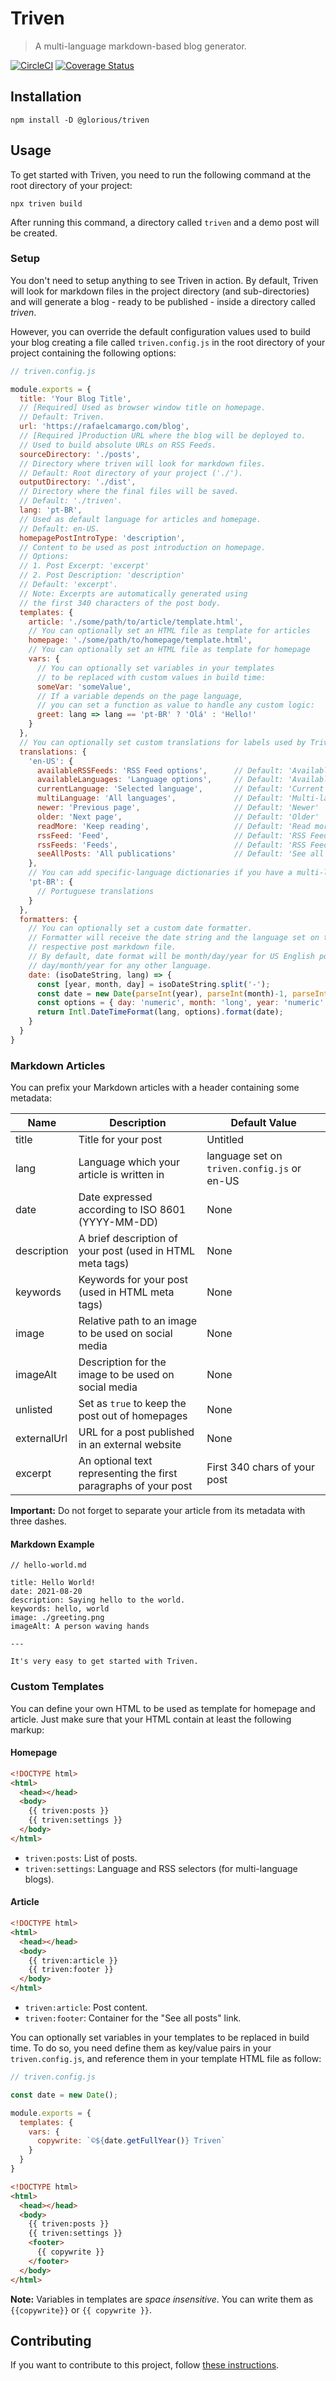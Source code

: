 # Triven
> A multi-language markdown-based blog generator.

[![CircleCI](https://circleci.com/gh/glorious-codes/glorious-triven/tree/master.svg?style=svg)](https://circleci.com/gh/glorious-codes/glorious-triven/tree/master)
[![Coverage Status](https://coveralls.io/repos/github/glorious-codes/glorious-triven/badge.svg?branch=master)](https://coveralls.io/github/glorious-codes/glorious-triven?branch=master)

## Installation

```
npm install -D @glorious/triven
```

## Usage

To get started with Triven, you need to run the following command at the root directory of your project:

```
npx triven build
```

After running this command, a directory called `triven` and a demo post will be created.

### Setup

You don't need to setup anything to see Triven in action. By default, Triven will look for markdown files in the project directory (and sub-directories) and will generate a blog - ready to be published - inside a directory called *triven*.

However, you can override the default configuration values used to build your blog creating a file called `triven.config.js` in the root directory of your project containing the following options:

``` javascript
// triven.config.js

module.exports = {
  title: 'Your Blog Title',
  // [Required] Used as browser window title on homepage.
  // Default: Triven.
  url: 'https://rafaelcamargo.com/blog',
  // [Required ]Production URL where the blog will be deployed to.
  // Used to build absolute URLs on RSS Feeds.
  sourceDirectory: './posts',
  // Directory where triven will look for markdown files.
  // Default: Root directory of your project ('./').
  outputDirectory: './dist',
  // Directory where the final files will be saved.
  // Default: './triven'.
  lang: 'pt-BR',
  // Used as default language for articles and homepage.
  // Default: en-US.
  homepagePostIntroType: 'description',
  // Content to be used as post introduction on homepage.
  // Options:
  // 1. Post Excerpt: 'excerpt'
  // 2. Post Description: 'description'
  // Default: 'excerpt'.
  // Note: Excerpts are automatically generated using
  // the first 340 characters of the post body.
  templates: {
    article: './some/path/to/article/template.html',
    // You can optionally set an HTML file as template for articles
    homepage: './some/path/to/homepage/template.html',
    // You can optionally set an HTML file as template for homepage
    vars: {
      // You can optionally set variables in your templates
      // to be replaced with custom values in build time:
      someVar: 'someValue',
      // If a variable depends on the page language,
      // you can set a function as value to handle any custom logic:
      greet: lang => lang == 'pt-BR' ? 'Olá' : 'Hello!'
    }
  },
  // You can optionally set custom translations for labels used by Triven:
  translations: {
    'en-US': {
      availableRSSFeeds: 'RSS Feed options',      // Default: 'Available RSS Feeds'
      availableLanguages: 'Language options',     // Default: 'Available languages'
      currentLanguage: 'Selected language',       // Default: 'Current language'
      multiLanguage: 'All languages',             // Default: 'Multi-language'
      newer: 'Previous page',                     // Default: 'Newer'
      older: 'Next page',                         // Default: 'Older'
      readMore: 'Keep reading',                   // Default: 'Read more'
      rssFeed: 'Feed',                            // Default: 'RSS Feed'
      rssFeeds: 'Feeds',                          // Default: 'RSS Feeds'
      seeAllPosts: 'All publications'             // Default: 'See all posts'
    },
    // You can add specific-language dictionaries if you have a multi-language blog:
    'pt-BR': {
      // Portuguese translations
    }
  },
  formatters: {
    // You can optionally set a custom date formatter.
    // Formatter will receive the date string and the language set on the
    // respective post markdown file.
    // By default, date format will be month/day/year for US English posts and
    // day/month/year for any other language.
    date: (isoDateString, lang) => {
      const [year, month, day] = isoDateString.split('-');
      const date = new Date(parseInt(year), parseInt(month)-1, parseInt(day), 0);
      const options = { day: 'numeric', month: 'long', year: 'numeric' }
      return Intl.DateTimeFormat(lang, options).format(date);
    }
  }
}
```

### Markdown Articles

You can prefix your Markdown articles with a header containing some metadata:

| Name | Description | Default Value |
|------|-------------|---------------|
| title | Title for your post | Untitled |
| lang | Language which your article is written in | language set on `triven.config.js` or en-US |
| date | Date expressed according to ISO 8601 (YYYY-MM-DD) | None |
| description | A brief description of your post (used in HTML meta tags) | None |
| keywords | Keywords for your post (used in HTML meta tags) | None |
| image | Relative path to an image to be used on social media | None |
| imageAlt | Description for the image to be used on social media | None |
| unlisted | Set as `true` to keep the post out of homepages | None |
| externalUrl | URL for a post published in an external website | None |
| excerpt | An optional text representing the first paragraphs of your post | First 340 chars of your post |

**Important:** Do not forget to separate your article from its metadata with three dashes.

#### Markdown Example

```
// hello-world.md

title: Hello World!
date: 2021-08-20
description: Saying hello to the world.
keywords: hello, world
image: ./greeting.png
imageAlt: A person waving hands

---

It's very easy to get started with Triven.
```

### Custom Templates

You can define your own HTML to be used as template for homepage and article. Just make sure that your HTML contain at least the following markup:

#### Homepage

``` html
<!DOCTYPE html>
<html>
  <head></head>
  <body>
    {{ triven:posts }}
    {{ triven:settings }}
  </body>
</html>
```

- `triven:posts`: List of posts.
- `triven:settings`: Language and RSS selectors (for multi-language blogs).

#### Article

``` html
<!DOCTYPE html>
<html>
  <head></head>
  <body>
    {{ triven:article }}
    {{ triven:footer }}
  </body>
</html>
```

- `triven:article`: Post content.
- `triven:footer`: Container for the "See all posts" link.

You can optionally set variables in your templates to be replaced in build time. To do so, you need define them as key/value pairs in your `triven.config.js`, and reference them in your template HTML file as follow:

``` javascript
// triven.config.js

const date = new Date();

module.exports = {
  templates: {
    vars: {
      copywrite: `©${date.getFullYear()} Triven`
    }
  }
}
```

``` html
<!DOCTYPE html>
<html>
  <head></head>
  <body>
    {{ triven:posts }}
    {{ triven:settings }}
    <footer>
      {{ copywrite }}
    </footer>
  </body>
</html>
```

**Note:** Variables in templates are *space insensitive*. You can write them as `{{copywrite}}` or `{{ copywrite }}`.

## Contributing

If you want to contribute to this project, follow [these instructions](CONTRIBUTING.md).
